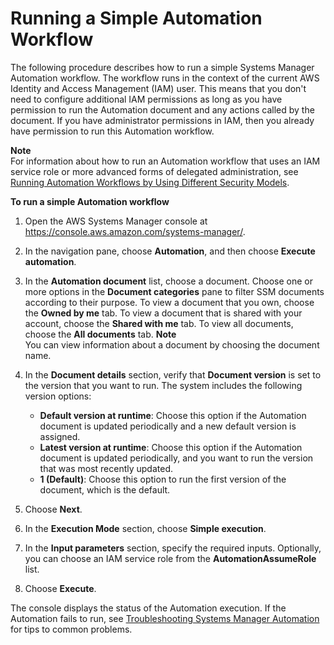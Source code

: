 # Running a Simple Automation Workflow<a name="automation-working-executing"></a>

The following procedure describes how to run a simple Systems Manager Automation workflow\. The workflow runs in the context of the current AWS Identity and Access Management \(IAM\) user\. This means that you don't need to configure additional IAM permissions as long as you have permission to run the Automation document and any actions called by the document\. If you have administrator permissions in IAM, then you already have permission to run this Automation workflow\.

**Note**  
For information about how to run an Automation workflow that uses an IAM service role or more advanced forms of delegated administration, see [Running Automation Workflows by Using Different Security Models](automation-walk-security.md)\. 

**To run a simple Automation workflow**

1. Open the AWS Systems Manager console at [https://console\.aws\.amazon\.com/systems\-manager/](https://console.aws.amazon.com/systems-manager/)\.

1. In the navigation pane, choose **Automation**, and then choose **Execute automation**\.

1. In the **Automation document** list, choose a document\. Choose one or more options in the **Document categories** pane to filter SSM documents according to their purpose\. To view a document that you own, choose the **Owned by me** tab\. To view a document that is shared with your account, choose the **Shared with me** tab\. To view all documents, choose the **All documents** tab\.
**Note**  
You can view information about a document by choosing the document name\.

1. In the **Document details** section, verify that **Document version** is set to the version that you want to run\. The system includes the following version options: 
   + **Default version at runtime**: Choose this option if the Automation document is updated periodically and a new default version is assigned\.
   + **Latest version at runtime**: Choose this option if the Automation document is updated periodically, and you want to run the version that was most recently updated\.
   + **1 \(Default\)**: Choose this option to run the first version of the document, which is the default\.

1. Choose **Next**\.

1. In the **Execution Mode** section, choose **Simple execution**\.

1. In the **Input parameters** section, specify the required inputs\. Optionally, you can choose an IAM service role from the **AutomationAssumeRole** list\.

1. Choose **Execute**\. 

The console displays the status of the Automation execution\. If the Automation fails to run, see [Troubleshooting Systems Manager Automation](automation-troubleshooting.md) for tips to common problems\.